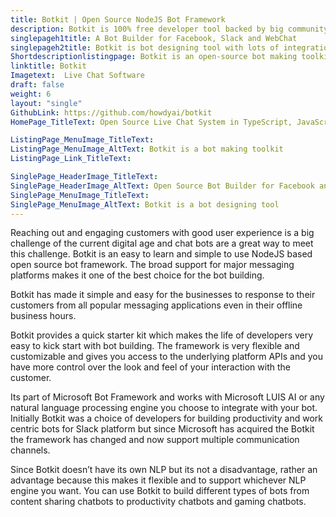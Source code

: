 ```yaml
---
title: Botkit | Open Source NodeJS Bot Framework
description: Botkit is 100% free developer tool backed by big community. It is a part of Microsoft Bot Framework for easier and rapid bot development and deployment.
singlepageh1title: A Bot Builder for Facebook, Slack and WebChat
singlepageh2title: Botkit is bot designing tool with lots of integrations including Microsoft Teams, Twilio, Facebook for Work and Cisco Spark. Build interactive bots with Botkit.
Shortdescriptionlistingpage: Botkit is an open-source bot making toolkit made by the Howdy team.
linktitle: Botkit
Imagetext:  Live Chat Software 
draft: false
weight: 6
layout: "single"
GithubLink: https://github.com/howdyai/botkit
HomePage_TitleText: Open Source Live Chat System in TypeScript, JavaScript.

ListingPage_MenuImage_TitleText: 
ListingPage_MenuImage_AltText: Botkit is a bot making toolkit
ListingPage_Link_TitleText: 

SinglePage_HeaderImage_TitleText: 
SinglePage_HeaderImage_AltText: Open Source Bot Builder for Facebook and Slack
SinglePage_MenuImage_TitleText: 
SinglePage_MenuImage_AltText: Botkit is a bot designing tool
---
```


Reaching out and engaging customers with good user experience is a big challenge of the current digital age and chat bots are a great way to meet this challenge. Botkit is an easy to learn and simple to use NodeJS based open source bot framework. The broad support for major messaging platforms makes it one of the best choice for the bot building.

Botkit has made it simple and easy for the businesses to response to their customers from all popular messaging applications even in their offline business hours.

Botkit provides a quick starter kit which makes the life of developers very easy to kick start with bot building. The framework is very flexible and customizable and gives you access to the underlying platform APIs and you have more control over the look and feel of your interaction with the customer.

Its part of Microsoft Bot Framework and works with Microsoft LUIS AI or any natural language processing engine you choose to integrate with your bot. Initially Botkit was a choice of developers for building productivity and work centric bots for Slack platform but since Microsoft has acquired the Botkit the framework has changed and now support multiple communication channels.

Since Botkit doesn’t have its own NLP but its not a disadvantage, rather an advantage because this makes it flexible and to support whichever NLP engine you want. You can use Botkit to build different types of bots from content sharing chatbots to productivity chatbots and gaming chatbots.